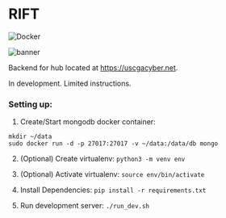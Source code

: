 # RIFT

![Docker](https://github.com/USCGA/rift/workflows/Docker/badge.svg?branch=master)

![banner](https://raw.githubusercontent.com/USCGA/rift/development/documentation/cover.png)

Backend for hub located at <https://uscgacyber.net>.

In development. Limited instructions.

### Setting up:

1. Create/Start mongodb docker container:
```
mkdir ~/data
sudo docker run -d -p 27017:27017 -v ~/data:/data/db mongo
```

2. (Optional) Create virtualenv:
`python3 -m venv env`

3. (Optional) Activate virtualenv:
`source env/bin/activate`

4. Install Dependencies:
`pip install -r requirements.txt`

5. Run development server:
`./run_dev.sh`
